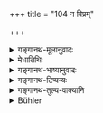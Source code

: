 +++
title = "104 न विप्रम्"

+++

<details><summary>गङ्गानथ-मूलानुवादः</summary>

One should not have a dead Brāhmaṇa carried by a Śūdra, while his own people are there. For it would be an oblation into fire, defiled by the touch of the Śūdra, and as such not conducive to heaven.—(l 03).
</details>

<details><summary>मेधातिथिः</summary>

**न नाययेन्** न निर्हारयेत् । **स्वेषु तिष्ठत्सु** समानजातीयेषु सत्सु । आहुतिग्रहणान् न दाहयेद् इति । विप्रग्रहणम् अतन्त्रम् । क्षत्रियवैश्ययोर् अपि शूद्रसंस्पर्शो दोष एवेत्य् अर्थवादात् प्रतिषेधः प्रतीयते ॥ ५.१०३ ॥
</details>

<details><summary>गङ्गानथ-भाष्यानुवादः</summary>

‘*Have carried*’—have taken out.

‘*While his own people are there*’—*i.e*., men of the same caste. The use of the term ‘*oblation into fire*’ implies that the body should not also be burnt by the *Śūdra*.

The specification of the ‘Brāhmaṇa’ is not emphasised; for the
*Kṣatriya* and the *Vaiśya* also the Śūdra’s touch is defiling; hence
what the supplementary statement indicates is that the prohibition applies to the case of these two also.—(103).
</details>

<details><summary>गङ्गानथ-टिप्पन्यः</summary>

(Verse 104 of others.)

According to Nārāyaṇa this rule is meant for Brāhmaṇas only; but
Medhātithi says that the ‘*vipra*’ is mentioned only by way of
illustration; the rule applies to all the three higher castes.

This verse is quoted in *Mitākṣarā* (on 3.20);—in *Parāśaramādhava*
(Ācāra, p. 634), which reproduces the remark made in *Mitākṣarā* that
the phrase ‘*sveṣu tiṣṭhatsu*’ is superfluous, in view of the assertion
(in the second half) that the touching of the body by the lower castes
is ‘*asvargya*,’ which would imply that the body should not be so
touched, irrespective of the presence or absence of the dead person’s
‘own people’;—and in *Śuddhimayūkha* (p. 17).

It is quoted in *Madanapārijāta* (p. 395), which also adds the same
remark;—and in *Hāralatā* (p. 120) which says —‘*sveṣu tiṣṭhatsu*’ means
that if possible the dead body of a Brāhmaṇa should be carried by
Brāhmaṇas alone, in the absence of Brāhmaṇas by Kṣatriyas, even by
Vaiśyas in the absence of Kṣatriyas, and by Śūdras only when there are
no Vaiśyas—‘*asvargyā*,’ this also refers to cases where twice-born
persons are available.
</details>

<details><summary>गङ्गानथ-तुल्य-वाक्यानि</summary>

*Viṣṇu* (19.1).—‘One must not cause a dead member of a twice-born caste
to be carried by a Śūdra; nor a Śūdra by a twice-born person.’

*Yama* (Parāśaramādhava, p. 634).—‘When a sacrificer dies, the Śūdra
shall not carry his dead body; that dead person for whom the Śūdra
carries fire, grass or wood, remains a *ghost* for ever and becomes
defiled by sin.’
</details>

<details><summary>Bühler</summary>

104	Let him not allow a dead Brahmana to be carried out by a Sudra, while men of the same caste are at hand; for that burnt-offering which is defiled by a Sudra's touch is detrimental to (the deceased's passage to) heaven.
</details>
